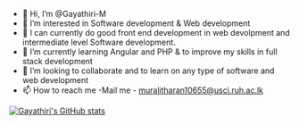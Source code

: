- 👋 Hi, I’m @Gayathiri-M
- 👀 I’m interested in Software development & Web development 
- 🌱 I can currently do good front end development in web devolpment and intermediate level Software development.
- 🌱 I’m currently learning Angular and PHP & to improve my skills in full stack development
- 💞️ I’m looking to collaborate and to learn on any type of software and web development
- 📫 How to reach me 
    -Mail me - muralitharan10655@usci.ruh.ac.lk

<!---
Gayathiri-M/Gayathiri-M is a ✨ special ✨ repository because its `README.md` (this file) appears on your GitHub profile.
You can click the Preview link to take a look at your changes.
--->


[![Gayathiri's GitHub stats](https://github-readme-stats.vercel.app/api?username=Gayathiri-M&count_private=true&show_icons=true)](https://github.com/Gayathiri-M/github-readme-stats)
